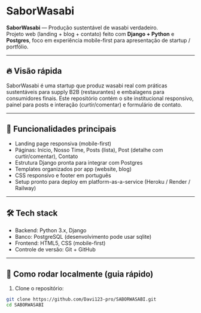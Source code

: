 # SaborWasabi

**SaborWasabi** — Produção sustentável de wasabi verdadeiro.  
Projeto web (landing + blog + contato) feito com **Django + Python** e **Postgres**, foco em experiência mobile-first para apresentação de startup / portfólio.

---

## 🔥 Visão rápida
SaborWasabi é uma startup que produz wasabi real com práticas sustentáveis para supply B2B (restaurantes) e embalagens para consumidores finais. Este repositório contém o site institucional responsivo, painel para posts e interação (curtir/comentar) e formulário de contato.

---

## 🧭 Funcionalidades principais
- Landing page responsiva (mobile-first)
- Páginas: Início, Nosso Time, Posts (lista), Post (detalhe com curtir/comentar), Contato
- Estrutura Django pronta para integrar com Postgres
- Templates organizados por app (website, blog)
- CSS responsivo e footer em português
- Setup pronto para deploy em platform-as-a-service (Heroku / Render / Railway)

---

## 🛠️ Tech stack
- Backend: Python 3.x, Django
- Banco: PostgreSQL (desenvolvimento pode usar sqlite)
- Frontend: HTML5, CSS (mobile-first)
- Controle de versão: Git + GitHub

---

## 🚀 Como rodar localmente (guia rápido)
1. Clone o repositório:
```bash
git clone https://github.com/Davi123-pro/SABORWASABI.git
cd SABORWASABI

